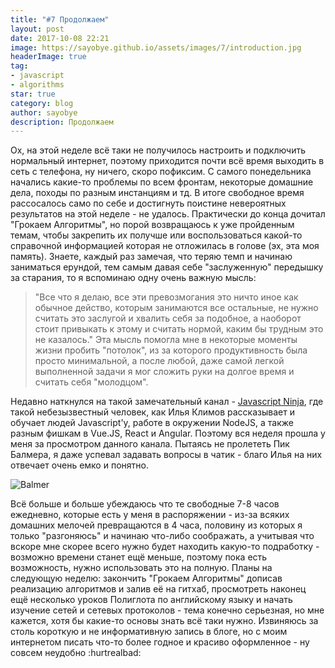 ```yaml
---
title: "#7 Продолжаем"
layout: post
date: 2017-10-08 22:21
image: https://sayobye.github.io/assets/images/7/introduction.jpg
headerImage: true
tag:
- javascript
- algorithms
star: true
category: blog
author: sayobye
description: Продолжаем
---
```


Ох, на этой неделе всё таки не получилось настроить и подключить нормальный интернет, поэтому приходится почти всё время выходить в сеть с телефона, ну ничего, скоро пофиксим. С самого понедельника начались какие-то проблемы по всем фронтам, некоторые домашние дела, походы по разным инстанциям и тд. В итоге свободное время рассосалось само по себе и достигнуть поистине невероятных результатов на этой неделе - не удалось. Практически до конца дочитал "Грокаем Алгоритмы", но порой возвращаюсь к уже пройденным темам, чтобы закрепить их получше или воспользоваться какой-то справочной информацией которая не отложилась в голове (эх, эта моя память). Знаете, каждый раз замечая, что теряю темп и начинаю заниматься ерундой, тем самым давая себе "заслуженную" передышку за старания, то я вспоминаю одну очень важную мысль: 
>"Все что я делаю, все эти превозмогания это ничто иное как обычное действо, которым занимаются все остальные, не нужно считать это заслугой и хвалить себя за подобное, а наоборот стоит привыкать к этому и считать нормой, каким бы трудным это не казалось."
Эта мысль помогла мне в некоторые моменты жизни пробить "потолок", из за которого продуктивность была просто минимальной, а после любой, даже самой легкой выполненной задачи я мог сложить руки на долгое время и считать себя "молодцом". 

Недавно наткнулся на такой замечательный канал - [Javascript Ninja](https://www.youtube.com/channel/UCW9pyonagDWGMCy7V_Kro6g/featured), где такой небезызвестный человек, как Илья Климов рассказывает и обучает людей Javascript'y, работе в окружении NodeJS, а также разным фишкам в Vue.JS, React и Angular. Поэтому вся неделя прошла у меня за просмотром данного канала. Пытаясь не пролететь Пик Балмера, я даже успевал задавать вопросы в чатик - благо Илья на них отвечает очень емко и понятно. 

![Balmer](https://sayobye.github.io/assets/images/7/balmer.png)

Всё больше и больше убеждаюсь что те свободные 7-8 часов ежедневно, которые есть у меня в распоряжении - из-за всяких домашних мелочей превращаются в 4 часа, половину из которых я только "разгоняюсь" и начинаю что-либо соображать, а учитывая что вскоре мне скорее всего нужно будет находить какую-то подработку - возможно времени станет ещё меньше, поэтому пока есть возможность, нужно использовать это на полную. Планы на следующую неделю: закончить "Грокаем Алгоритмы" дописав реализацию алгоритмов и залив её на гитхаб, просмотреть наконец ещё несколько уроков Полиглота по английскому языку и начать изучение сетей и сетевых протоколов - тема конечно серьезная, но мне кажется, хотя бы какие-то основы знать всё таки нужно. Извиняюсь за столь короткую и не информативную запись в блоге, но с моим интернетом писать что-то более годное и красиво оформленное - ну совсем неудобно :hurtrealbad:

